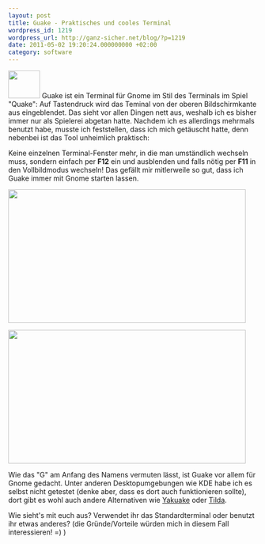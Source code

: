 ```yaml
---
layout: post
title: Guake - Praktisches und cooles Terminal
wordpress_id: 1219
wordpress_url: http://ganz-sicher.net/blog/?p=1219
date: 2011-05-02 19:20:24.000000000 +02:00
category: software
---
```

<img class="lefticon" title="guake_logo" src="/wp-content/uploads/guake_logo.png" alt="" width="64" height="56" />
Guake ist ein Terminal für Gnome im Stil des Terminals im Spiel "Quake": Auf Tastendruck wird das Teminal von der oberen Bildschirmkante aus eingeblendet. Das sieht vor allen Dingen nett aus, weshalb ich es bisher immer nur als Spielerei abgetan hatte. Nachdem ich es allerdings mehrmals benutzt habe, musste ich feststellen, dass ich mich getäuscht hatte, denn nebenbei ist das Tool unheimlich praktisch:
<!--more-->

Keine einzelnen Terminal-Fenster mehr, in die man umständlich wechseln muss, sondern einfach per **F12** ein und ausblenden und falls nötig per <strong>F11</strong> in den Vollbildmodus wechseln! Das gefällt mir mitlerweile so gut, dass ich Guake immer mit Gnome starten lassen.

<a href="/wp-content/uploads/Guake-Screen.png"><img class="borderimg centered" title="Guake-Screen" src="/wp-content/uploads/Guake-Screen.png" alt="" width="480" height="270" /></a>

<a href="/wp-content/uploads/Guake-Screenshot-2.png"><img class="borderimg centered" title="Guake-Screenshot-2" src="/wp-content/uploads/Guake-Screenshot-2.png" alt="" width="480" height="270" /></a>

Wie das "G" am Anfang des Namens vermuten lässt, ist Guake vor allem für Gnome gedacht. Unter anderen Desktopumgebungen wie KDE habe ich es selbst nicht getestet (denke aber, dass es dort auch funktionieren sollte), dort gibt es wohl auch andere Alternativen wie <a href="http://yakuake.kde.org/">Yakuake</a> oder <a href="http://tilda.sourceforge.net/">Tilda</a>.

Wie sieht's mit euch aus? Verwendet ihr das Standardterminal oder benutzt ihr etwas anderes? (die Gründe/Vorteile würden mich in diesem Fall interessieren! =) )
